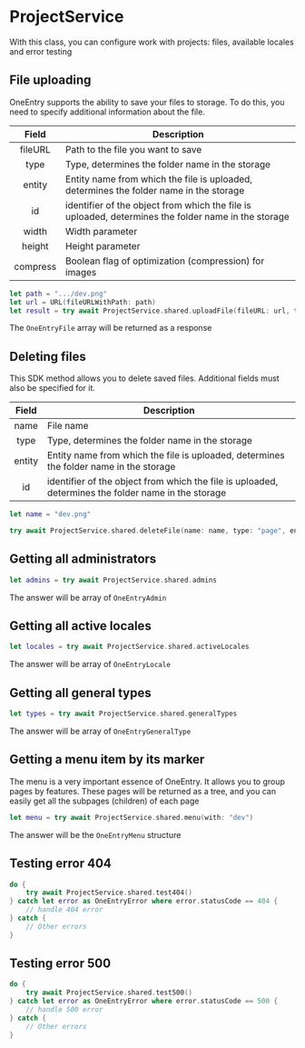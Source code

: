 # ProjectService

With this class, you can configure work with projects: files, available locales and error testing

## File uploading

OneEntry supports the ability to save your files to storage. To do this, you need to specify additional information about the file.

|  Field   | Description                                                                                         |
| :------: | --------------------------------------------------------------------------------------------------- |
| fileURL  | Path to the file you want to save                                                                   |
|   type   | Type, determines the folder name in the storage                                                     |
|  entity  | Entity name from which the file is uploaded, determines the folder name in the storage              |
|    id    | identifier of the object from which the file is uploaded, determines the folder name in the storage |
|  width   | Width parameter                                                                                     |
|  height  | Height parameter                                                                                    |
| compress | Boolean flag of optimization (compression) for images                                               |

```swift
let path = ".../dev.png"
let url = URL(fileURLWithPath: path)
let result = try await ProjectService.shared.uploadFile(fileURL: url, type: "page", entity: "test", id: 15)
```

The ``OneEntryFile`` array will be returned as a response

## Deleting files

This SDK method allows you to delete saved files. Additional fields must also be specified for it.

| Field  | Description                                                                                         |
| :----: | --------------------------------------------------------------------------------------------------- |
|  name  | File name                                                                                           |
|  type  | Type, determines the folder name in the storage                                                     |
| entity | Entity name from which the file is uploaded, determines the folder name in the storage              |
|   id   | identifier of the object from which the file is uploaded, determines the folder name in the storage |

```swift
let name = "dev.png"

try await ProjectService.shared.deleteFile(name: name, type: "page", entity: "test", id: 15)
```

## Getting all administrators
```swift
let admins = try await ProjectService.shared.admins
```

The answer will be array of ``OneEntryAdmin``

## Getting all active locales
```swift
let locales = try await ProjectService.shared.activeLocales
```

The answer will be array of ``OneEntryLocale``

## Getting all general types
```swift
let types = try await ProjectService.shared.generalTypes
```
The answer will be array of ``OneEntryGeneralType``

## Getting a menu item by its marker

The menu is a very important essence of OneEntry. It allows you to group pages by features. These pages will be returned as a tree, and you can easily get all the subpages (children) of each page

```swift
let menu = try await ProjectService.shared.menu(with: "dev")
```

The answer will be the ``OneEntryMenu`` structure

## Testing error 404
```swift
do {
    try await ProjectService.shared.test404()
} catch let error as OneEntryError where error.statusCode == 404 {
    // handle 404 error
} catch {
    // Other errors
}
```

## Testing error 500
```swift
do {
    try await ProjectService.shared.test500()
} catch let error as OneEntryError where error.statusCode == 500 {
    // handle 500 error
} catch {
    // Other errors
}
```
